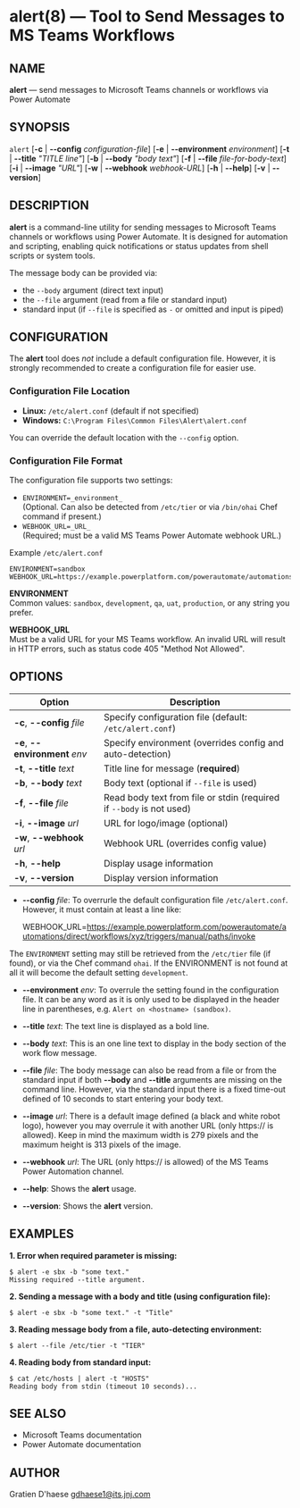 # alert(8) — Tool to Send Messages to MS Teams Workflows

## NAME

**alert** — send messages to Microsoft Teams channels or workflows via Power Automate

## SYNOPSIS

`alert` [**-c** | **--config** _configuration-file_] [**-e** | **--environment** _environment_] [**-t** | **--title** _"TITLE line"_] [**-b** | **--body** _"body text"_] [**-f** | **--file** _file-for-body-text_] [**-i** | **--image** _"URL"_] [**-w** | **--webhook** _webhook-URL_] [**-h** | **--help**] [**-v** | **--version**]

## DESCRIPTION

**alert** is a command-line utility for sending messages to Microsoft Teams channels or workflows using Power Automate. It is designed for automation and scripting, enabling quick notifications or status updates from shell scripts or system tools.

The message body can be provided via:

- the `--body` argument (direct text input)
- the `--file` argument (read from a file or standard input)
- standard input (if `--file` is specified as `-` or omitted and input is piped)

## CONFIGURATION

The **alert** tool does *not* include a default configuration file. However, it is strongly recommended to create a configuration file for easier use.

### Configuration File Location

- **Linux:** `/etc/alert.conf` (default if not specified)
- **Windows:** `C:\Program Files\Common Files\Alert\alert.conf`

You can override the default location with the `--config` option.

### Configuration File Format

The configuration file supports two settings:

- `ENVIRONMENT=_environment_`  
  (Optional. Can also be detected from `/etc/tier` or via `/bin/ohai` Chef command if present.)
- `WEBHOOK_URL=_URL_`  
  (Required; must be a valid MS Teams Power Automate webhook URL.)

Example `/etc/alert.conf`

    ENVIRONMENT=sandbox
    WEBHOOK_URL=https://example.powerplatform.com/powerautomate/automations/direct/workflows/xyz/triggers/manual/paths/invoke

**ENVIRONMENT**  
Common values: `sandbox`, `development`, `qa`, `uat`, `production`, or any string you prefer.

**WEBHOOK_URL**  
Must be a valid URL for your MS Teams workflow. An invalid URL will result in HTTP errors, such as status code 405 "Method Not Allowed".

## OPTIONS

| Option                | Description                                                                               |
|-----------------------|-------------------------------------------------------------------------------------------|
| **-c**, **--config** *file*      | Specify configuration file (default: `/etc/alert.conf`)                               |
| **-e**, **--environment** *env*  | Specify environment (overrides config and auto-detection)                            |
| **-t**, **--title** *text*       | Title line for message (**required**)                                               |
| **-b**, **--body** *text*        | Body text (optional if `--file` is used)                                           |
| **-f**, **--file** *file*        | Read body text from file or stdin (required if `--body` is not used)                |
| **-i**, **--image** *url*        | URL for logo/image (optional)                                                      |
| **-w**, **--webhook** *url*      | Webhook URL (overrides config value)                                                |
| **-h**, **--help**               | Display usage information                                                           |
| **-v**, **--version**            | Display version information                                                         |

* **--config** *file*:
To overrurle the default configuration file `/etc/alert.conf`. However, it must contain at least a line like:

    WEBHOOK_URL=https://example.powerplatform.com/powerautomate/automations/direct/workflows/xyz/triggers/manual/paths/invoke

The `ENVIRONMENT` setting may still be retrieved from the `/etc/tier` file (if found), or via the Chef command `ohai`. If the
ENVIRONMENT is not found at all it will become the default setting `development`.

* **--environment** *env*:
To overrule the setting found in the configuration file. It can be any word as it is only used to be displayed in the header line in parentheses, e.g. `Alert on <hostname> (sandbox)`.

* **--title** *text*:
The text line is displayed as a bold line.

* **--body** *text*:
This is an one line text to display in the body section of the work flow message.

* **--file** *file*:
The body message can also be read from a file or from the standard input if both **--body** and **--title** arguments are missing on the command line. However, via the standard input there is a fixed time-out defined of 10 seconds to start entering your body text.

* **--image** *url*:
There is a default image defined (a black and white robot logo), however you may overrule it with another URL (only https:// is allowed). Keep in mind the maximum width is 279 pixels and the maximum height is 313 pixels of the image.

* **--webhook** *url*:
The URL (only https:// is allowed) of the MS Teams Power Automation channel.

* **--help**:
Shows the **alert** usage.

* **--version**:
Shows the **alert** version.
 
## EXAMPLES

**1. Error when required parameter is missing:**


    $ alert -e sbx -b "some text."
    Missing required --title argument.


**2. Sending a message with a body and title (using configuration file):**

    $ alert -e sbx -b "some text." -t "Title"

**3. Reading message body from a file, auto-detecting environment:**

    $ alert --file /etc/tier -t "TIER"

**4. Reading body from standard input:**

    $ cat /etc/hosts | alert -t "HOSTS"
    Reading body from stdin (timeout 10 seconds)...

## SEE ALSO

- Microsoft Teams documentation
- Power Automate documentation

## AUTHOR

Gratien D'haese <gdhaese1@its.jnj.com>
